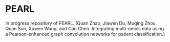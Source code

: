 # PEARL
In progress repository of PEARL. (Quan Zhao, Jiawen Du, Muqing Zhou, Quan Sun, Xuwen Wang, and Can Chen. Integrating multi-omics data using a Pearson-enhanced graph convolution networks for patient classification.)
